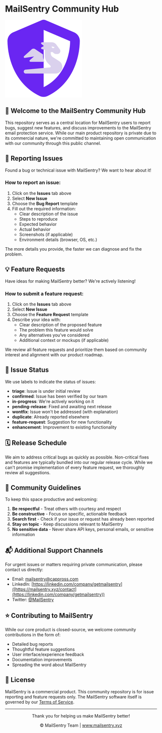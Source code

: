 # MailSentry Community Hub

![MailSentry Logo](/assets/mailsentry-logo.svg)

## 👋 Welcome to the MailSentry Community Hub

This repository serves as a central location for MailSentry users to report bugs, suggest new features, and discuss improvements to the MailSentry email protection service. While our main product repository is private due to its commercial nature, we're committed to maintaining open communication with our community through this public channel.

## 🐛 Reporting Issues

Found a bug or technical issue with MailSentry? We want to hear about it!

### How to report an issue:

1. Click on the **Issues** tab above
2. Select **New Issue**
3. Choose the **Bug Report** template
4. Fill out the required information:
   - Clear description of the issue
   - Steps to reproduce
   - Expected behavior
   - Actual behavior
   - Screenshots (if applicable)
   - Environment details (browser, OS, etc.)

The more details you provide, the faster we can diagnose and fix the problem.

## 💡 Feature Requests

Have ideas for making MailSentry better? We're actively listening!

### How to submit a feature request:

1. Click on the **Issues** tab above
2. Select **New Issue**
3. Choose the **Feature Request** template
4. Describe your idea with:
   - Clear description of the proposed feature
   - The problem this feature would solve
   - Any alternatives you've considered
   - Additional context or mockups (if applicable)

We review all feature requests and prioritize them based on community interest and alignment with our product roadmap.

## 🔄 Issue Status

We use labels to indicate the status of issues:

- **triage**: Issue is under initial review
- **confirmed**: Issue has been verified by our team
- **in-progress**: We're actively working on it
- **pending-release**: Fixed and awaiting next release
- **wontfix**: Issue won't be addressed (with explanation)
- **duplicate**: Already reported elsewhere
- **feature-request**: Suggestion for new functionality
- **enhancement**: Improvement to existing functionality

## 🗓️ Release Schedule

We aim to address critical bugs as quickly as possible. Non-critical fixes and features are typically bundled into our regular release cycle. While we can't promise implementation of every feature request, we thoroughly review all suggestions.

## 🤝 Community Guidelines

To keep this space productive and welcoming:

1. **Be respectful** - Treat others with courtesy and respect
2. **Be constructive** - Focus on specific, actionable feedback
3. **Search first** - Check if your issue or request has already been reported
4. **Stay on topic** - Keep discussions relevant to MailSentry
5. **No sensitive data** - Never share API keys, personal emails, or sensitive information

## 📬 Additional Support Channels

For urgent issues or matters requiring private communication, please contact us directly:

- Email: mailsentry@cappross.com
- LinkedIn: [https://linkedin.com/company/getmailsentry]([https://mailsentry.xyz/contact](https://linkedin.com/company/getmailsentry))
- Twitter: [@MailSentry](https://x.com/h4temsoliman)
## ⭐ Contributing to MailSentry

While our core product is closed-source, we welcome community contributions in the form of:

- Detailed bug reports
- Thoughtful feature suggestions
- User interface/experience feedback
- Documentation improvements
- Spreading the word about MailSentry

## 📝 License

MailSentry is a commercial product. This community repository is for issue reporting and feature requests only. The MailSentry software itself is governed by our [Terms of Service](https://mailsentry.xyz/terms0f-service).

---

<div align="center">
  <p>Thank you for helping us make MailSentry better!</p>
  <p>© MailSentry Team | <a href="https://mailsentry.xyz">www.mailsentry.xyz</a></p>
</div>
